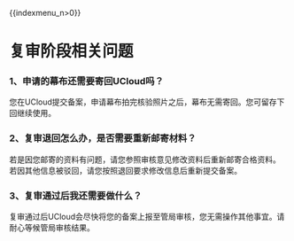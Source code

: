 {{indexmenu_n>0}}

# 复审阶段相关问题

### 1、申请的幕布还需要寄回UCloud吗？

您在UCloud提交备案，申请幕布拍完核验照片之后，幕布无需寄回。您可留存下回继续使用。  

### 2、复审退回怎么办，是否需要重新邮寄材料？

若是因您邮寄的资料有问题，请您参照审核意见修改资料后重新邮寄合格资料。  
若因其他信息被驳回，请您按照退回要求修改信息后重新提交备案。  

### 3、复审通过后我还需要做什么？

复审通过后UCloud会尽快将您的备案上报至管局审核，您无需操作其他事宜。请耐心等候管局审核结果。
